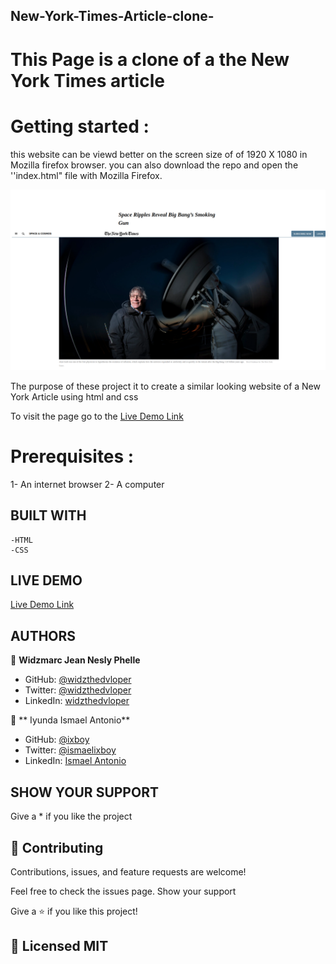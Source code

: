 ## New-York-Times-Article-clone-
# This Page is a clone of a the New York Times article

# Getting started :
this website can be viewd better on the screen size of of 1920 X 1080 in Mozilla firefox browser.
you can also download the repo and open the ''index.html" file with Mozilla Firefox.

![screenshot](images/YorkTimes.png)

The purpose of these project it to create a similar looking website of a New York Article using html and css


To visit the page go to the [Live Demo Link](https://ixboy.github.io/New-York-Times-Article-clone-/)

# Prerequisites :

 1- An internet browser
 2- A computer
    

## BUILT WITH

    -HTML
    -CSS

## LIVE DEMO

[Live Demo Link](https://ixboy.github.io/New-York-Times-Article-clone-/)

##  AUTHORS

👤 **Widzmarc Jean Nesly Phelle**

- GitHub: [@widzthedvloper](https://github.com/widzthedvloper)
- Twitter: [@widzthedvloper](https://twitter.com/widzthedvloper)
- LinkedIn: [widzthedvloper](https://www.linkedin.com/in/widzmarc-jean-nesly-phelle-252a26129/)

👤 ** Iyunda Ismael Antonio**

- GitHub: [@ixboy](https://github.com/ixboy)
- Twitter: [@ismaelixboy](https://twitter.com/ismaelixboy)
- LinkedIn: [Ismael Antonio](https://www.linkedin.com/in/ismael-antonio-0b7712114/)

## SHOW YOUR SUPPORT

Give a \* if you like the project

## 🤝 Contributing

Contributions, issues, and feature requests are welcome!

Feel free to check the issues page. Show your support

Give a ⭐️ if you like this project!

## 📝 Licensed MIT
